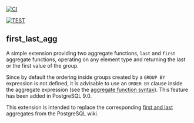 [![CI](https://github.com/adjust/first_last_agg/actions/workflows/main.yml/badge.svg)](https://github.com/adjust/first_last_agg/actions/workflows/main.yml)

[![TEST](https://github.com/adjust/first_last_agg/actions/workflows/test.yml/badge.svg)](https://github.com/adjust/first_last_agg/actions/workflows/test.yml)

first_last_agg
--------------

A simple extension providing two aggregate functions, `last` and `first`
aggregate functions, operating on any element type and returning the last or
the first value of the group.

Since by default the ordering inside groups created by a `GROUP BY` expression
is not defined, it is advisable to use an `ORDER BY` clause inside the
aggregate expression (see the [aggregate function syntax](http://www.postgresql.org/docs/current/static/sql-expressions.html#SYNTAX-AGGREGATES)).
This feature has been added in PostgreSQL 9.0.

This extension is intended to replace the corresponding
[first and last](http://wiki.postgresql.org/wiki/First/last_%28aggregate%29)
aggregates from the PostgreSQL wiki.
